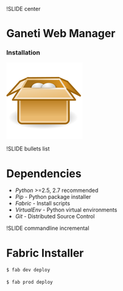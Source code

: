 !SLIDE center

# Ganeti Web Manager
### Installation

![package](package.png)

!SLIDE bullets list

# Dependencies
* *Python* >=2.5, 2.7 recommended
* *Pip* - Python package installer
* *Fabric* - Install scripts
* *VirtualEnv* - Python virtual environments
* *Git* - Distributed Source Control


!SLIDE commandline incremental

# Fabric Installer

    $ fab dev deploy

    $ fab prod deploy
